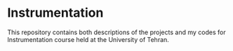 # Instrumentation
 This repository contains both descriptions of the projects and my codes for Instrumentation course held at the University of Tehran.
